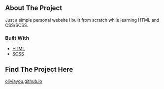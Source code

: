 ## About The Project

Just a simple personal website I built from scratch while learning HTML and CSS/SCSS.

### Built With
* [HTML](https://html.com/)
* [SCSS](https://sass-lang.com/)

## Find The Project Here

[oliviayou.github.io](https://oliviayou.github.io/)